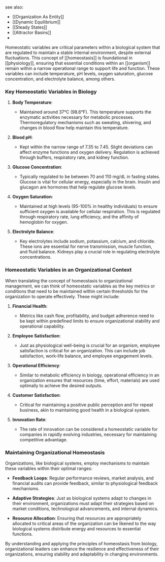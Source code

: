 see also:
- [[Organization As Entity]]
- [[Dynamic Equilibrium]]
- [[Steady States]]
- [[Attractor Basins]]
- 

Homeostatic variables are critical parameters within a biological system that are regulated to maintain a stable internal environment, despite external fluctuations. This concept of [[homeostasis]] is foundational in [[physiology]], ensuring that essential conditions within an [[organism]] remain within a narrow operational range to support life and function. These variables can include temperature, pH levels, oxygen saturation, glucose concentration, and electrolyte balance, among others.

### Key Homeostatic Variables in Biology

1. **Body Temperature**: 
   - Maintained around 37°C (98.6°F). This temperature supports the enzymatic activities necessary for metabolic processes. Thermoregulatory mechanisms such as sweating, shivering, and changes in blood flow help maintain this temperature.

2. **Blood pH**:
   - Kept within the narrow range of 7.35 to 7.45. Slight deviations can affect enzyme functions and oxygen delivery. Regulation is achieved through buffers, respiratory rate, and kidney function.

3. **Glucose Concentration**:
   - Typically regulated to be between 70 and 110 mg/dL in fasting states. Glucose is vital for cellular energy, especially in the brain. Insulin and glucagon are hormones that help regulate glucose levels.

4. **Oxygen Saturation**:
   - Maintained at high levels (95-100% in healthy individuals) to ensure sufficient oxygen is available for cellular respiration. This is regulated through respiratory rate, lung efficiency, and the affinity of hemoglobin for oxygen.

5. **Electrolyte Balance**:
   - Key electrolytes include sodium, potassium, calcium, and chloride. These ions are essential for nerve transmission, muscle function, and fluid balance. Kidneys play a crucial role in regulating electrolyte concentrations.

### Homeostatic Variables in an Organizational Context

When translating the concept of homeostasis to organizational management, we can think of homeostatic variables as the key metrics or conditions that need to be maintained within certain thresholds for the organization to operate effectively. These might include:

1. **Financial Health**:
   - Metrics like cash flow, profitability, and budget adherence need to be kept within predefined limits to ensure organizational stability and operational capability.

2. **Employee Satisfaction**:
   - Just as physiological well-being is crucial for an organism, employee satisfaction is critical for an organization. This can include job satisfaction, work-life balance, and employee engagement levels.

3. **Operational Efficiency**:
   - Similar to metabolic efficiency in biology, operational efficiency in an organization ensures that resources (time, effort, materials) are used optimally to achieve the desired outputs.

4. **Customer Satisfaction**:
   - Critical for maintaining a positive public perception and for repeat business, akin to maintaining good health in a biological system.

5. **Innovation Rate**:
   - The rate of innovation can be considered a homeostatic variable for companies in rapidly evolving industries, necessary for maintaining competitive advantage.

### Maintaining Organizational Homeostasis

Organizations, like biological systems, employ mechanisms to maintain these variables within their optimal ranges:

- **Feedback Loops**: Regular performance reviews, market analysis, and financial audits can provide feedback, similar to physiological feedback mechanisms.
  
- **Adaptive Strategies**: Just as biological systems adapt to changes in their environment, organizations must adapt their strategies based on market conditions, technological advancements, and internal dynamics.

- **Resource Allocation**: Ensuring that resources are appropriately allocated to critical areas of the organization can be likened to the way biological systems distribute energy and resources to essential functions.

By understanding and applying the principles of homeostasis from biology, organizational leaders can enhance the resilience and effectiveness of their organizations, ensuring stability and adaptability in changing environments.